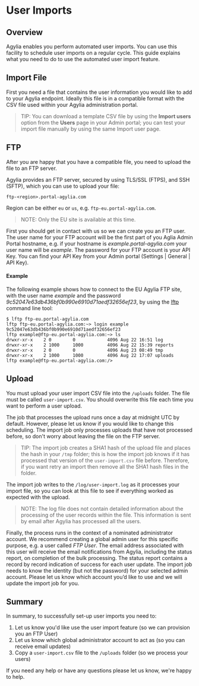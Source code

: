 # User Imports

## Overview
Agylia enables you perform automated user imports. You can use this facility to schedule user imports on a regular cycle. This guide explains what you need to do to use the automated user import feature.

## Import File
First you need a file that contains the user information you would like to add to your Agylia endpoint. Ideally this file is in a compatible format with the CSV file used within your Agylia administration portal. 

> TIP: You can download a template CSV file by using the **Import users** option from the **Users** page in your Admin portal; you can test your import file manually by using the same Import user page.

## FTP
After you are happy that you have a compatible file, you need to upload the file to an FTP server.

Agylia provides an FTP server, secured by using TLS/SSL (FTPS), and SSH (SFTP), which you can use to upload your file:

`ftp-<region>.portal-agylia.com`

Region can be either `eu` or `us`, e.g. `ftp-eu.portal-agylia.com`.

> NOTE: Only the EU site is available at this time.

First you should get in contact with us so we can create you an FTP user. The user name for your FTP account will be the first part of you Aglia Admin Portal hostname, e.g. if your hostname is _example.portal-agylia.com_ your user name will be _example_. The password for your FTP account is your API Key. You can find your API Key from your Admin portal (Settings | General | API Key). 

#### Example
The following example shows how to connect to the EU Agylia FTP site, with the user name _example_ and the password _9c52047e63db436bf0b990e6910d71aedf32656ef23_, by using the [lftp](https://en.wikipedia.org/wiki/Lftp) command line tool:

```
$ lftp ftp-eu.portal-agylia.com
lftp ftp-eu.portal-agylia.com:~> login example 9c52047e63db436bf0b990e6910d71aedf32656ef23
lftp example@ftp-eu.portal-agylia.com:~> ls
drwxr-xr-x    2 0        0            4096 Aug 22 16:51 log
drwxr-xr-x    2 1000     1000         4096 Aug 22 15:39 reports
drwxr-xr-x    2 0        0            4096 Aug 23 08:49 tmp
drwxr-xr-x    2 1000     1000         4096 Aug 22 17:07 uploads
lftp example@ftp-eu.portal-agylia.com:/>
```

## Upload
You must upload your user import CSV file into the `/uploads` folder. The file must be called `user-import.csv`. You should overwrite this file each time you want to perform a user upload.

The job that processes the upload runs once a day at midnight UTC by default. However, please let us know if you would like to change this scheduling. The import job only processes uploads that have not processed before, so don't worry about leaving the file on the FTP server.

> TIP: The import job creates a SHA1 hash of the upload file and places the hash in your `/tmp` folder; this is how the import job knows if it has processed that version of the `user-import.csv` file before. Therefore, if you want retry an import then remove all the SHA1 hash files in the folder.

The import job writes to the `/log/user-import.log` as it processes your import file, so you can look at this file to see if everything worked as expected with the upload.

> NOTE: The log file does not contain detailed information about the processing of the user records within the file. This information is sent by email after Agylia has processed all the users.

Finally, the process runs in the context of a nominated administrator account. We recommend creating a global admin user for this specific purpose, e.g. a user called _FTP User_. The email address associated with this user will receive the email notifications from Agylia, including the status report, on completion of the bulk processing. The status report contains a record by record indication of success for each user update. The import job needs to know the identity (but not the password) for your selected admin account. Please let us know which account you’d like to use and we will update the import job for you.

## Summary
In summary, to successfully set-up user imports you need to:

1. Let us know you'd like use the user import feature (so we can provision you an FTP User)
2. Let us know which global administrator account to act as (so you can receive email updates)
3. Copy a `user-import.csv` file to the `/uploads` folder (so we process your users)

If you need any help or have any questions please let us know, we're happy to help.
